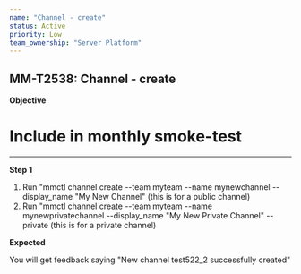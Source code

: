 ```yaml
---
name: "Channel - create"
status: Active
priority: Low
team_ownership: "Server Platform"
---
```


## MM-T2538: Channel - create

**Objective**

# Include in monthly smoke-test

---

**Step 1**

1. Run "mmctl channel create --team myteam --name mynewchannel --display\_name "My New Channel" (this is for a public channel)
2. Run "mmctl channel create --team myteam --name mynewprivatechannel --display\_name "My New Private Channel" --private (this is for a private channel)

**Expected**

You will get feedback saying "New channel test522\_2 successfully created"
